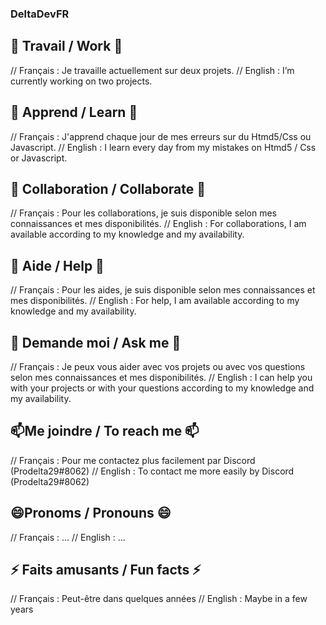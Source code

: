 ### DeltaDevFR  

  ## 🔭 Travail / Work 🔭
  // Français :
    Je travaille actuellement sur deux projets.
  // English :
    I’m currently working on two projects.
  
  ## 🌱 Apprend / Learn 🌱
  // Français :
    J'apprend chaque jour de mes erreurs sur du Htmd5/Css ou Javascript.
  // English :
    I learn every day from my mistakes on Htmd5 / Css or Javascript.
  
  ## 👯 Collaboration / Collaborate 👯
  // Français : 
    Pour les collaborations, je suis disponible selon mes connaissances et mes disponibilités.
  // English :
    For collaborations, I am available according to my knowledge and my availability.
  
  ## 🤔 Aide / Help 🤔
  // Français : 
    Pour les aides, je suis disponible selon mes connaissances et mes disponibilités.
  // English :
    For help, I am available according to my knowledge and my availability.
   
  ## 💬 Demande moi / Ask me 💬
  // Français :
    Je peux vous aider avec vos projets ou avec vos questions selon mes connaissances et mes disponibilités.
  // English :
    I can help you with your projects or with your questions according to my knowledge and my availability.
   
  ## 📫Me joindre / To reach me 📫 
  // Français :
    Pour me contactez plus facilement par Discord (Prodelta29#8062) 
  // English :
    To contact me more easily by Discord (Prodelta29#8062)
   
  ## 😄Pronoms / Pronouns 😄
  // Français : 
    ...
  // English :
    ... 
  
  ## ⚡ Faits amusants / Fun facts ⚡
  // Français :
   Peut-être dans quelques années 
  // English :
   Maybe in a few years

